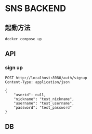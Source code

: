 # SNS BACKEND

## 起動方法
```shell
docker compose up
```

## API
### sign up
    POST http://localhost:8080/auth/signup
    Content-Type: application/json

    {
        "userid": null,
        "nickname": "test_nickname",
        "username": "test_username",
        "password": "test_password"
    }

## DB
